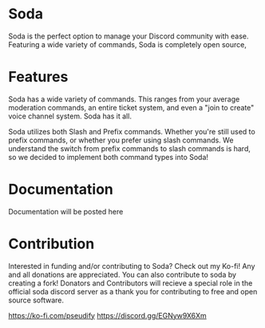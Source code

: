 # Soda 
Soda is the perfect option to manage your Discord community with ease.
Featuring a wide variety of commands, Soda is completely open source, 


# Features
Soda has a wide variety of commands. This ranges from your average moderation commands,
an entire ticket system, and even a "join to create" voice channel system.
Soda has it all.

Soda utilizes both Slash and Prefix commands. Whether you're still used to prefix commands,
or whether you prefer using slash commands. We understand the switch from prefix commands to slash commands is hard,
so we decided to implement both command types into Soda!



# Documentation
Documentation will be posted here



# Contribution
Interested in funding and/or contributing to Soda? Check out my Ko-fi! Any and all donations are appreciated.
You can also contribute to soda by creating a fork! 
Donators and Contributors will recieve a special role in the official soda discord server as a thank you
for contributing to free and open source software.

https://ko-fi.com/pseudify
https://discord.gg/EGNyw9X6Xm
